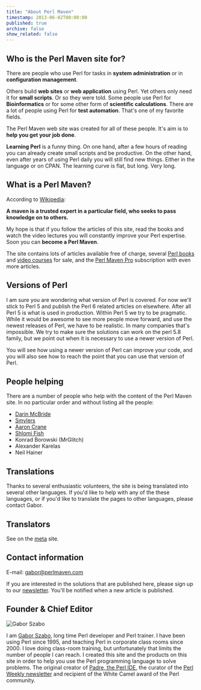 ```yaml
---
title: "About Perl Maven"
timestamp: 2013-06-02T00:00:00
published: true
archive: false
show_related: false
---
```


## Who is the Perl Maven site for?

There are people who use Perl for tasks in **system administration** or in
**configuration management**.

Others build **web sites** or **web application** using Perl.
Yet others only need it for **small scripts**. Or so they were told.
Some people use Perl for **Bioinformatics** or for some other form of
**scientific calculations**.
There are a lot of people using Perl for **test automation**.
That's one of my favorite fields.

The Perl Maven web site was created for all of these people. It's aim is to
**help you get your job done**.

**Learning Perl** is a funny thing. On one hand, after a few hours of reading
you can already create small scripts and be productive. On the other hand, even after years
of using Perl daily you will still find new things. Either in the language or on CPAN.
The learning curve is flat, but long. Very long.

## What is a Perl Maven?

According to [Wikipedia](http://en.wikipedia.org/wiki/Maven):

**A maven is a trusted expert in a particular field, who seeks to pass knowledge on to others.**

My hope is that if you follow the articles of this site, read the books and watch the video lectures
you will constantly improve your Perl expertise. Soon you can **become a Perl Maven**.

The site contains lots of articles available free of charge,
several [Perl books](/perl-books) and [video courses](/perl-videos) for sale,
and the [Perl Maven Pro](/pro) subscription with even more articles.

## Versions of Perl

I am sure you are wondering what version of Perl is covered. For now we'll stick to Perl 5 and
publish the Perl 6 related articles on elsewhere. After all Perl 5 is what is used in production.
Within Perl 5 we try to be pragmatic. While it would be awesome to see more people move forward,
and use the newest releases of Perl, we have to be realistic. In many companies that's impossible.
We try to make sure the solutions can work on the perl 5.8 family, but
we point out when it is necessary to use a newer version of Perl.

You will see how using a newer version of Perl can improve your code, and you will also see how
to reach the point that you can use that version of Perl.

## People helping

There are a number of people who help with the content of the Perl Maven site. In no particular order and without
listing all the people:
* [Darin McBride](http://ca.linkedin.com/pub/darin-mcbride/32/a53/184)
* [Smylers](http://twitter.com/Smylers2)
* [Aaron Crane](http://uk.linkedin.com/in/aaroncrane)
* [Shlomi Fish](http://www.shlomifish.org/)
* Konrad Borowski (MrGlitch)
* Alexander Karelas
* Neil Hainer

## Translations

Thanks to several enthusiastic volunteers, the site is being translated into several other languages.
If you'd like to help with any of the these languages, or if you'd like to translate the pages to other
languages, please contact Gabor.

## Translators

See on the [meta](https://meta.perlmaven.com/) site.

## Contact information

E-mail: gabor@perlmaven.com

If you are interested in the solutions that are published here, please
sign up to our [newsletter](/perl-maven-newsletter).
You'll be notified when a new article is published.

## Founder & Chief Editor

![Gabor Szabo](/img/szabgab.png])

I am [Gabor Szabo](https://szabgab.com/),
long time Perl developer and Perl trainer.
I have been using Perl since 1995, and teaching Perl in corporate class rooms since 2000.
I love doing class-room training, but unfortunately that limits the number of people I can reach.
I created this site and the products on this site in order to
help you use the Perl programming language to solve problems.
The original creator of [Padre, the Perl IDE](http://padre.perlide.org/),
the curator of the [Perl Weekly newsletter](http://perlweekly.com/)
and recipient of the White Camel award of the Perl community.

